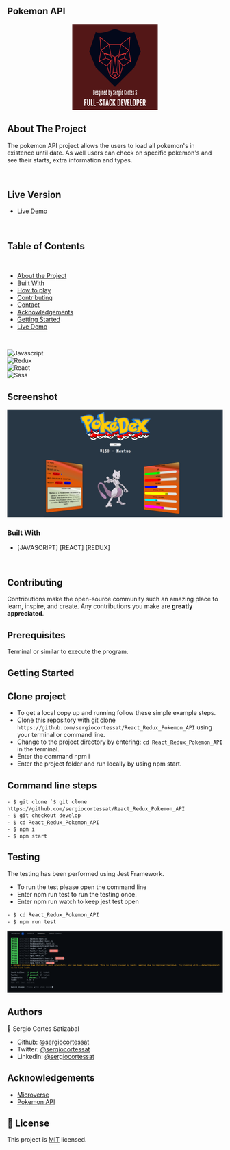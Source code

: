 ## Pokemon API

<p align="center">
  <img height="auto" src="customlogo.png">
</p>

## About The Project

The pokemon API project allows the users to load all pokemon's in existence until date. As well users can check on specific pokemon's and see their starts, extra information and types.

<br />

## Live Version

* [Live Demo]("https://sergiocortessat.github.io/React_Redux_Pokemon_API/") 

<br />

## Table of Contents

<br />

* [About the Project](#about-the-project)
* [Built With](#built-with)
* [How to play](#how-to-play) 
* [Contributing](#contributing)
* [Contact](#authors)
* [Acknowledgements](#acknowledgements) 
* [Getting Started](#getting-started) 
* [Live Demo](#live-version) 

<br />

![Javascript](https://img.shields.io/badge/Javascript-3776AB?style=for-the-badge&logo=javascript&logoColor=white) <br/>
![Redux](https://img.shields.io/badge/Redux-092E20?style=for-the-badge&logo=redux&logoColor=white) <br/>
![React](https://img.shields.io/badge/React-092E20?style=for-the-badge&logo=react&logoColor=white) <br/>
![Sass](https://img.shields.io/badge/Sass-092E20?style=for-the-badge&logo=sass&logoColor=white) <br/>



## Screenshot

<p align="center">
  <img height="auto" src="Screenshot.png">
</p>

### Built With

* [JAVASCRIPT] [REACT] [REDUX]

<br />




## Contributing

Contributions make the open-source community such an amazing place to learn, inspire, and create. Any contributions you make are **greatly appreciated**.

## Prerequisites

Terminal or similar to execute the program.


## Getting Started


## Clone project
- To get a local copy up and running follow these simple example steps.
- Clone this repository with git clone ```https://github.com/sergiocortessat/React_Redux_Pokemon_API``` using your terminal or command line.
- Change to the project directory by entering: ```cd React_Redux_Pokemon_API``` in the terminal.
- Enter the command npm i
- Enter the project folder and run locally by using npm start.

## Command line steps
```
- $ git clone `$ git clone https://github.com/sergiocortessat/React_Redux_Pokemon_API
- $ git checkout develop
- $ cd React_Redux_Pokemon_API
- $ npm i
- $ npm start
```

## Testing

The testing has been performed using Jest Framework. 

- To run the test please open the command line
- Enter npm run test to run the testing once.
- Enter npm run watch to keep jest test open

```
- $ cd React_Redux_Pokemon_API
- $ npm run test

```
![Tests](test.png)


## Authors

👤 Sergio Cortes Satizabal

- Github: [@sergiocortessat](https://github.com/sergiocortessat)
- Twitter: [@sergiocortessat](https://twitter.com/sergiocortessat)
- LinkedIn: [@sergiocortessat](https://linkedin.com/in/sergiocortessat)


<!-- ACKNOWLEDGEMENTS -->
## Acknowledgements

* [Microverse](https://www.microverse.org/)
* [Pokemon API](https://pokeapi.co/)


## 📝 License

This project is [MIT](https://github.com/sergiocortessat/sergiocortessat/blob/main/LICENSE) licensed.
